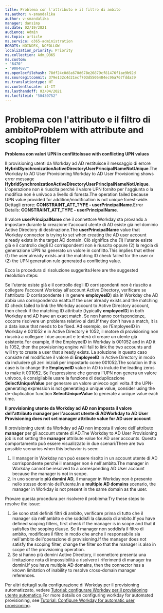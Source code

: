 ```yaml
---
title: Problema con l'attributo e il filtro di ambito
ms.author: v-smandalika
author: v-smandalika
manager: dansimp
ms.date: 02/19/2021
audience: Admin
ms.topic: article
ms.service: o365-administration
ROBOTS: NOINDEX, NOFOLLOW
localization_priority: Priority
ms.collection: Adm_O365
ms.custom:
- "8470"
- "9004687"
ms.openlocfilehash: 78df24c0d8a670d678e26879cf81476f1ae9b92d
ms.sourcegitcommit: 379e132c4d21ecf703d5506484ec96a767fdda39
ms.translationtype: HT
ms.contentlocale: it-IT
ms.lasthandoff: 03/04/2021
ms.locfileid: "50430752"
---
```

# <a name="problem-with-attribute-and-scoping-filter"></a><span data-ttu-id="6c8ed-102">Problema con l'attributo e il filtro di ambito</span><span class="sxs-lookup"><span data-stu-id="6c8ed-102">Problem with attribute and scoping filter</span></span>

<span data-ttu-id="6c8ed-103">**Problema con valori UPN in conflitto**</span><span class="sxs-lookup"><span data-stu-id="6c8ed-103">**Issue with conflicting UPN values**</span></span>

<span data-ttu-id="6c8ed-104">Il provisioning utenti da Workday ad AD restituisce il messaggio di errore **HybridSynchronizationActiveDirectoryUserPrincipalNameNotUnique**.</span><span class="sxs-lookup"><span data-stu-id="6c8ed-104">The Workday to AD User Provisioning Workday to AD User Provisioning shows error message **HybridSynchronizationActiveDirectoryUserPrincipalNameNotUnique**.</span></span> <span data-ttu-id="6c8ed-105">L'operazione non è riuscita perché il valore UPN fornito per l'aggiunta o la modifica non è univoco a livello di foresta.</span><span class="sxs-lookup"><span data-stu-id="6c8ed-105">The operation failed because UPN value provided for addition/modification is not unique forest-wide.</span></span> <span data-ttu-id="6c8ed-106">Dettagli errore: **CONSTRAINT_ATT_TYPE - userPrincipalName**.</span><span class="sxs-lookup"><span data-stu-id="6c8ed-106">Error Details: **CONSTRAINT_ATT_TYPE - userPrincipalName**.</span></span>

<span data-ttu-id="6c8ed-107">Il valore **userPrincipalName** che il connettore Workday sta provando a impostare durante la creazione l'account utente di AD esiste già nel dominio Active Directory di destinazione.</span><span class="sxs-lookup"><span data-stu-id="6c8ed-107">The **userPrincipalName** value that Workday connector is trying to set when creating the AD user account already exists in the target AD domain.</span></span> <span data-ttu-id="6c8ed-108">Ciò significa che (1) l'utente esiste già e il controllo degli ID corrispondenti non è riuscito oppure (2) la regola di generazione UPN ha generato un valore in conflitto.</span><span class="sxs-lookup"><span data-stu-id="6c8ed-108">This implies that either (1) the user already exists and the matching ID check failed for the user or (2) the UPN generation rule generated a conflicting value.</span></span>

<span data-ttu-id="6c8ed-109">Ecco la procedura di risoluzione suggerita:</span><span class="sxs-lookup"><span data-stu-id="6c8ed-109">Here are the suggested resolution steps:</span></span>

<span data-ttu-id="6c8ed-110">Se l'utente esiste già e il controllo degli ID corrispondenti non è riuscito a collegare l'account Workday all'account Active Directory, verificare se l'attributo ID corrispondente ( in genere **employeeID**) sia in Workday che AD abbia una corrispondenza esatta.</span><span class="sxs-lookup"><span data-stu-id="6c8ed-110">If the user already exists and the matching ID check failed to link the Workday account to Active Directory account, then check if the matching ID attribute (typically **employeeID**) in both Workday and AD have an exact match.</span></span> <span data-ttu-id="6c8ed-111">Se non hanno corrispondenze, occorre risolvere un problema relativo ai dati.</span><span class="sxs-lookup"><span data-stu-id="6c8ed-111">If they don't have a match, it is a data issue that needs to be fixed.</span></span> <span data-ttu-id="6c8ed-112">Ad esempio, se l'EmployeeID in Workday è 001052 e in Active Directory è 1052, il motore di provisioning non riuscirà a collegare i due account e tenterà di creare un utente già esistente.</span><span class="sxs-lookup"><span data-stu-id="6c8ed-112">For example, if the EmployeeID in Workday is 001052 and in AD it is 1052, then the provisioning engine will fail to link the two accounts and will try to create a user that already exists.</span></span> <span data-ttu-id="6c8ed-113">La soluzione in questo caso consiste nel modificare il valore di **EmployeeID** in Active Directory in modo da includere gli zeri iniziali per impostarlo come 001052.</span><span class="sxs-lookup"><span data-stu-id="6c8ed-113">The solution in this case is to change the **EmployeeID** value in AD to include the leading zeros to make it 001052.</span></span>
<span data-ttu-id="6c8ed-114">Se l'espressione che genera l'UPN non genera un valore univoco, è consigliabile usare la funzione di deduplicazione **SelectUniqueValue** per generare un valore univoco ogni volta.</span><span class="sxs-lookup"><span data-stu-id="6c8ed-114">If the UPN-generating expression is not generating a unique value, consider using the de-duplication function **SelectUniqueValue** to generate a unique value each time.</span></span>

<span data-ttu-id="6c8ed-115">**Il provisioning utente da Workday ad AD non imposta il valore dell'attributo manager per l'account utente di AD**</span><span class="sxs-lookup"><span data-stu-id="6c8ed-115">**Workday to AD User Provisioning does not set manager attribute value for AD user account**</span></span>

<span data-ttu-id="6c8ed-116">Il provisioning utenti da Workday ad AD non imposta il valore dell'attributo **manager** per gli account utente di AD.</span><span class="sxs-lookup"><span data-stu-id="6c8ed-116">The Workday to AD User Provisioning job is not setting the **manager** attribute value for AD user accounts.</span></span> <span data-ttu-id="6c8ed-117">Questo comportamento può essere visualizzato in due scenari:</span><span class="sxs-lookup"><span data-stu-id="6c8ed-117">There are two possible scenarios when this behavior is seen:</span></span>

1. <span data-ttu-id="6c8ed-118">Il manager in Workday non può essere risolto in un account utente di AD corrispondente perché il manager non è nell'ambito.</span><span class="sxs-lookup"><span data-stu-id="6c8ed-118">The manager in Workday cannot be resolved to a corresponding AD User account because the manager is not in scope.</span></span>
2. <span data-ttu-id="6c8ed-119">In uno scenario **più domini AD**, il manager in Workday non è presente nello stesso dominio dell'utente.</span><span class="sxs-lookup"><span data-stu-id="6c8ed-119">In a **multiple AD domains** scenario, the manager in Workday is not present in the same domain as the user.</span></span>

<span data-ttu-id="6c8ed-120">Provare questa procedura per risolvere il problema:</span><span class="sxs-lookup"><span data-stu-id="6c8ed-120">Try these steps to resolve the issue:</span></span>

1. <span data-ttu-id="6c8ed-121">Se sono stati definiti filtri di ambito, verificare prima di tutto che il manager sia nell'ambito e che soddisfi la clausola di ambito.</span><span class="sxs-lookup"><span data-stu-id="6c8ed-121">If you have defined scoping filters, first check if the manager is in scope and that it satisfies the scoping clause.</span></span> <span data-ttu-id="6c8ed-122">Se il manager non soddisfa il filtro di ambito, modificare il filtro in modo che anche il responsabile sia nell'ambito dell'operazione di provisioning.</span><span class="sxs-lookup"><span data-stu-id="6c8ed-122">If the manager does not satisfy the scoping filter, change the filter so that the manager is also in scope of the provisioning operation.</span></span>
2. <span data-ttu-id="6c8ed-123">Se si hanno più domini Active Directory, il connettore presenta una limitazione nota di impossibilità a risolvere i riferimenti di manager tra domini.</span><span class="sxs-lookup"><span data-stu-id="6c8ed-123">If you have multiple AD domains, then the connector has a known limitation of inability to resolve cross-domain manager references.</span></span>

<span data-ttu-id="6c8ed-124">Per altri dettagli sulla configurazione di Workday per il provisioning automatizzato, vedere [Tutorial: configurare Workday per il provisioning utente automatico](https://docs.microsoft.com/azure/active-directory/saas-apps/workday-inbound-tutorial).</span><span class="sxs-lookup"><span data-stu-id="6c8ed-124">For more details on configuring workday for automated provisioning, see [Tutorial: Configure Workday for automatic user provisioning](https://docs.microsoft.com/azure/active-directory/saas-apps/workday-inbound-tutorial).</span></span>













